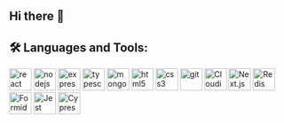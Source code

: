 ## Hi there 👋

## 🛠️ Languages and Tools:
<p align="left">
  <img src="https://cdn.jsdelivr.net/gh/devicons/devicon/icons/react/react-original.svg" alt="react" width="40" height="40"/>
  <img src="https://cdn.jsdelivr.net/gh/devicons/devicon/icons/nodejs/nodejs-original.svg" alt="nodejs" width="40" height="40"/>
  <img src="https://cdn.jsdelivr.net/gh/devicons/devicon/icons/express/express-original.svg" alt="express" width="40" height="40"/>
  <img src="https://cdn.jsdelivr.net/gh/devicons/devicon/icons/typescript/typescript-original.svg" alt="typescript" width="40" height="40"/>
  <img src="https://cdn.jsdelivr.net/gh/devicons/devicon/icons/mongodb/mongodb-original.svg" alt="mongodb" width="40" height="40"/>
  <img src="https://cdn.jsdelivr.net/gh/devicons/devicon/icons/html5/html5-original.svg" alt="html5" width="40" height="40"/>
  <img src="https://cdn.jsdelivr.net/gh/devicons/devicon/icons/css3/css3-original.svg" alt="css3" width="40" height="40"/>
  <img src="https://cdn.jsdelivr.net/gh/devicons/devicon/icons/git/git-original.svg" alt="git" width="40" height="40"/>

  <!-- Cloudinary -->
  <img src="https://upload.wikimedia.org/wikipedia/commons/thumb/b/b2/Cloudinary_logo.svg/234px-Cloudinary_logo.svg.png?20220510233823" alt="Cloudinary" width="40" height="40"/>

  <!-- Next.js -->
  <img src="https://cdn.jsdelivr.net/gh/devicons/devicon/icons/nextjs/nextjs-original-wordmark.svg" alt="Next.js" width="40" height="40"/>

  <!-- Redis -->
  <img src="https://cdn.jsdelivr.net/gh/devicons/devicon/icons/redis/redis-original.svg" alt="Redis" width="40" height="40"/>

  <!-- Formidable -->
  <img src="https://avatars.githubusercontent.com/u/5078602?s=280&v=4" alt="Formidable" width="40" height="40"/>

  <!-- Jest -->
  <img src="https://cdn.jsdelivr.net/gh/devicons/devicon/icons/jest/jest-plain.svg" alt="Jest" width="40" height="40"/>

  <!-- Cypress -->
  <img src="https://cdn.jsdelivr.net/gh/devicons/devicon/icons/cypressio/cypressio-original.svg" alt="Cypress" width="40" height="40"/>
  
</p>


<!--
**Thobbytosin/Thobbytosin** is a ✨ _special_ ✨ repository because its `README.md` (this file) appears on your GitHub profile.

Here are some ideas to get you started:

- 🔭 I’m currently working on ...
- 🌱 I’m currently learning ...
- 👯 I’m looking to collaborate on ...
- 🤔 I’m looking for help with ...
- 💬 Ask me about ...
- 📫 How to reach me: ...
- 😄 Pronouns: ...
- ⚡ Fun fact: ...
-->
